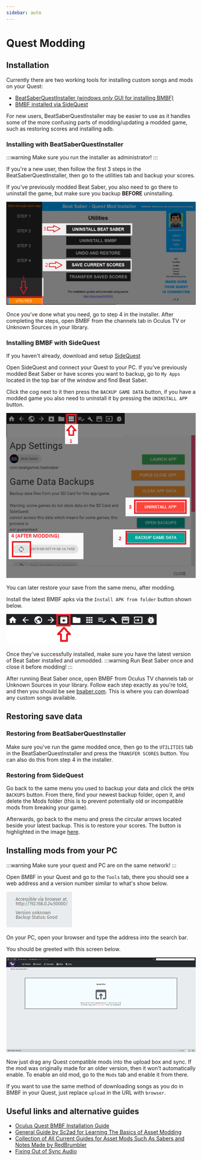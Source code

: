 ```yaml
---
sidebar: auto
---
```

# Quest Modding

## Installation 

Currently there are two working tools for installing custom songs and mods on your Quest:
* [BeatSaberQuestInstaller (windows only GUI for installing BMBF)](https://github.com/NyanBlade/BeatSaberQuestInstaller/releases)
* [BMBF installed via SideQuest](https://github.com/kihecido/BMBF/releases)

For new users, BeatSaberQuestInstaller may be easier to use as it handles some of the more confusing parts of modding/updating a modded game, such as restoring scores and installing adb.

### Installing with BeatSaberQuestInstaller

:::warning
Make sure you run the installer as administrator!
:::

If you're a new user, then follow the first 3 steps in the BeatSaberQuestInstaller, then go to the utilities tab and backup your scores.

If you've previously modded Beat Saber, you also need to go there to uninstall the game, but make sure you backup **BEFORE** uninstalling.

![BeatSaberQuestInstaller](./images/beginners-guide/bsqioptions.png)

Once you've done what you need, go to step 4 in the installer. After completing the steps, open BMBF from the channels tab in Oculus TV or Unknown Sources in your library.

### Installing BMBF with SideQuest

If you haven't already, download and setup [SideQuest](https://sidequestvr.com/#/setup-howto)

Open SideQuest and connect your Quest to your PC. If you've previously modded Beat Saber or have scores you want to backup, go to `My Apps` located in the top bar of the window and find Beat Saber.

Click the cog next to it then press the `BACKUP GAME DATA` button, if you have a modded game you also need to uninstall it by pressing the `UNINSTALL APP` button.

![SideQuestUninstall](./images/beginners-guide/squninstall.png)

You can later restore your save from the same menu, after modding.

Install the latest BMBF apks via the `Install APK from folder` button shown below.

![InstallAPK](./images/beginners-guide/apkfromfolder.png)

Once they've successfully installed, make sure you have the latest version of Beat Saber installed and unmodded. 
:::warning
Run Beat Saber once and close it before modding!
:::

After running Beat Saber once, open BMBF from Oculus TV channels tab or Unknown Sources in your library. Follow each step exactly as you're told, and then you should be see [bsaber.com](https://www.bsaber.com). This is where you can download any custom songs available.

## Restoring save data

### Restoring from BeatSaberQuestInstaller

Make sure you've run the game modded once, then go to the `UTILITIES` tab in the BeatSaberQuestInstaller and press the `TRANSFER SCORES` button. You can also do this from step 4 in the installer.

### Restoring from SideQuest

Go back to the same menu you used to backup your data and click the `OPEN BACKUPS` button.
From there, find your newest backup folder, open it, and delete the Mods folder (this is to prevent potentially old or incompatible mods from breaking your game).

Afterwards, go back to the menu and press the circular arrows located beside your latest backup. This is to restore your scores.
The button is highlighted in the image [here](#installing-bmbf-with-sidequest).

## Installing mods from your PC

:::warning
Make sure your quest and PC are on the same network!
:::

Open BMBF in your Quest and go to the `Tools` tab, there you should see a web address and a version number similar to what's show below.

![ip](./images/beginners-guide/ip.png)

On your PC, open your browser and type the address into the search bar.

You should be greeted with this screen below.

![bmbfweb](./images/beginners-guide/bmbfweb.png)

Now just drag any Quest compatible mods into the upload box and sync. If the mod was originally made for an older version, then it won't automatically enable. To enable an old mod, go to the `Mods` tab and enable it from there.

If you want to use the same method of downloading songs as you do in BMBF in your Quest, just replace `upload` in the URL with `browser`.

## Useful links and alternative guides

* [Oculus Quest BMBF Installation Guide](https://bsaber.com/oculus-quest-custom-songs/)
* [General Guide by Sc2ad for Learning The Basics of Asset Modding](https://github.com/sc2ad/beat-saber-community-wiki/blob/master/asset-modding-guide.md)
* [Collection of All Current Guides for Asset Mods Such As Sabers and Notes Made by RedBrumbler](https://github.com/RedBrumbler/BMBFCustomSabers/wiki/RedBrumblers-Asset-Mod-Guide-Wiki)
* [Fixing Out of Sync Audio](https://bsaber.com/quest-out-of-sync/)
